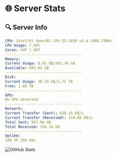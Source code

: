 # 🌐 Server Stats
## 🔍 Server Info
```yaml
CPU: Intel(R) Xeon(R) CPU E5-2699 v4 @ 1408.75MHz
CPU Usage: 7.50%
Cores: 44P | 88T
-----------------------------------
Memory:
Current Usage: 8.45 GB/503.74 GB
Available: 491.83 GB
-----------------------------------
Disk:
Current Usage: 30.74 GB/1.71 TB
Free: 1.60 TB
-----------------------------------
GPU:
No GPU detected
-----------------------------------
Network:
Current Transfer (Sent): 638.15 KB/s
Current Transfer (Received): 118.86 KB/s
Total Sent: 957.96 GB
Total Received: 196.16 GB
-----------------------------------
Uptime:
18d 3h 26m 46s
```
![GitHub Stats](https://img.shields.io/badge/Updated-2025-05-07_20:35:34-blue)